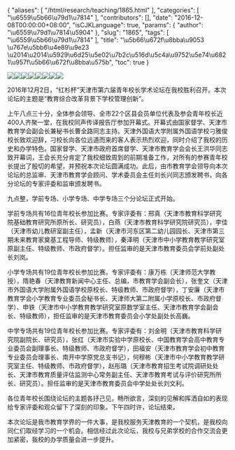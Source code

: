 {
    "aliases": [
        "/html/research/teaching/1865.html"
    ],
    "categories": [
        "\u6559\u5b66\u79d1\u7814"
    ],
    "contributors": [],
    "date": "2016-12-08T00:00:00+08:00",
    "isCJKLanguage": true,
    "params": {
        "author": "\u6559\u79d1\u7814\u5904"
    },
    "slug": "1865",
    "tags": [
        "\u6559\u5b66\u79d1\u7814"
    ],
    "title": "\u5b66\u672f\u8bba\u9053  \u767e\u5bb6\u4e89\u9e23 \u2014\u2014\u5929\u6d25\u5e02\u7b2c\u516d\u5c4a\u9752\u5e74\u6821\u957f\u5b66\u672f\u8bba\u575b",
    "toc": true
}

![](https://cdn.tfls.online/mirror/full/5e642af342a6dab58b65b55594031c616e40159b.jpg)![](https://cdn.tfls.online/mirror/full/769486e804a3becba0de1193efc253dd2027100f.jpg)![](https://cdn.tfls.online/mirror/full/84f32805616723ba47037e7d765a3462e147a274.jpg)![](https://cdn.tfls.online/mirror/full/f9e24a9e950dcc45f834e6990bfa343dee3671dc.jpg)![](https://cdn.tfls.online/mirror/full/f32a06f97f2bf77b41a7c830ae1bf246a15c9111.jpg)![](https://cdn.tfls.online/mirror/full/4002543fe73750dfe66ce89f4c3946fa42ce64a1.jpg)![](https://cdn.tfls.online/mirror/full/e0a5f239ebdffe2ec7798ad78697edfedb1b6d50.jpg)![](https://cdn.tfls.online/mirror/full/53a6a2e1035aa35e537875e52ee70a7918d5a424.jpg)






2016年12月2日，“红杉杯”天津市第六届青年校长学术论坛在我校胜利召开。本次论坛的主题是“教育综合改革背景下学校管理创新”。




上午八点三十分，全体参会领导、全市22个区县会员单位代表及参会青年校长近400人齐聚一堂，在我校同声传译报告厅参加开幕式。开幕式由国家督学、天津市教育学会副会长兼秘书长曹全路同志主持。天津外国语大学附属外国语学校刁雅俊校长致欢迎辞，刁校长向各位远道而来的客人表示热烈欢迎，同时介绍了我校的历史和办学特色。国家督学、天津市政府首席督学、天津市教育学会会长王洪华同志致开幕词，王会长充分肯定了我校细致周到的前期准备工作，对所有的参赛青年校长提出了殷切的希望，并预祝本次论坛圆满成功。此后，由市教育学会领导向本次论坛的总监审、天津市教育学会顾问、学术委员会主任刘长兴同志颁发聘书，向各分论坛的专家评委和监审颁发聘书。




九点整，学前专场、小学专场、中学专场三个分论坛正式开始。




学前专场共有16位青年校长参加比赛。专家评委有：邢真（天津市教育科学研究院基础教育研究所原所长、研究员），白燕（天津市教育科学研究院研究员），李佳（天津市幼儿教研室副主任），孟新（天津市河东区第二幼儿园园长、天津市第三期未来教育家奠基工程导师、特级教师），秦泽明（天津市中小学教育教学研究室原副主任、特级教师、市政府督学）。担任监审的是天津市教育委员会学前处副处长刘岚。




小学专场共有19位青年校长参加比赛。专家评委有：康万栋（天津师范大学教授），隋艳春（天津教育新闻中心主任、总编，市教育学会副会长），张奎文（天津市外国语大学附属外国语学校原校长、特级教师、市政府督学），丁安廉（天津市教育学会小学教育专业委员会秘书长、天津师大第二附属小学原校长、市政府督学）、申铁（天津市中小学教育教学研究室原数学室主任、天津市教育学会副会长、特级教师），担任监审的是天津市教育委员会小学处副处长高巍。




中学专场共有19位青年校长参加比赛。专家评委有：刘金明（天津市教育科学研究院副院长、研究员），张红（天津市实验中学原校长、中国教育学会高中教育专业委员会副理事长、特级教师、市政府督学），田福安（天津市教育学会初中教育专业委员会理事长、南开中学原党总支书记），何穆彬（天津市中小学教育教学研究室主任、特级教师、市政府督学），赵彤璐（天津市教育招生考试院调研处处长、天津市教育质量评估监测中心常务副主任、天津市教育考试与评价研究所所长、研究员）。担任监审的是天津市教育委员会中学处处长刘文利。




各位青年校长围绕论坛的主题各抒己见，畅所欲言，深刻的见解和挥洒自如的表现给专家评委和观众留下了深刻的印象。下午四时许，论坛结束。




本次论坛是我市教育学界的一件大事，是我校服务天津教育的一个契机，是我校向同仁们取经学习的一个机会。相信经过此次论坛，我校与兄弟学校的合作交流会更加紧密，我校的办学质量会进一步提升。



  




